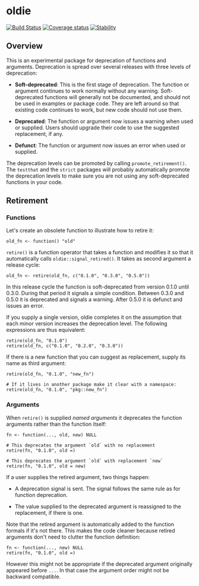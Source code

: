 # oldie

[![Build Status](https://travis-ci.org/r-lib/oldie.svg?branch=master)](https://travis-ci.org/tidyverse/oldie)
[![Coverage status](https://codecov.io/gh/r-lib/oldie/branch/master/graph/badge.svg)](https://codecov.io/github/r-lib/oldie?branch=master)
[![Stability](https://img.shields.io/badge/stability-experimental-orange.svg)](https://github.com/joethorley/stability-badges#experimental)


## Overview

This is an experimental package for deprecation of functions and
arguments. Deprecation is spread over several releases with three
levels of deprecation:

- **Soft-deprecated**: This is the first stage of deprecation. The
  function or argument continues to work normally without any
  warning. Soft-deprecated functions will generally not be documented,
  and should not be used in examples or package code. They are left
  around so that existing code continues to work, but new code should
  not use them.

- **Deprecated**: The function or argument now issues a warning when
  used or supplied. Users should upgrade their code to use the
  suggested replacement, if any.

- **Defunct**: The function or argument now issues an error when used
  or supplied.

The deprecation levels can be promoted by calling
`promote_retirement()`.  The `testthat` and the `strict` packages
will probably automatically promote the deprecation levels to make
sure you are not using any soft-deprecated functions in your code.


## Retirement

### Functions

Let's create an obsolete function to illustrate how to retire it:

```{r}
old_fn <- function() "old"
```

`retire()` is a function operator that takes a function and modifies
it so that it automatically calls `oldie::signal_retired()`. It takes
as second argument a release cycle:

```{r}
old_fn <- retire(old_fn, c("0.1.0", "0.3.0", "0.5.0"))
```

In this release cycle the function is soft-deprecated from version
0.1.0 until 0.3.0. During that period it signals a simple condition.
Between 0.3.0 and 0.5.0 it is deprecated and signals a warning. After
0.5.0 it is defunct and issues an error.

If you supply a single version, oldie completes it on the assumption
that each minor version increases the deprecation level. The following
expressions are thus equivalent:

```{r}
retire(old_fn, "0.1.0")
retire(old_fn, c("0.1.0", "0.2.0", "0.3.0"))
```

If there is a new function that you can suggest as replacement, supply
its name as third argument:

```{r}
retire(old_fn, "0.1.0", "new_fn")

# If it lives in another package make it clear with a namespace:
retire(old_fn, "0.1.0", "pkg::new_fn")
```


### Arguments

When `retire()` is supplied *named arguments* it deprecates the
function arguments rather than the function itself:

```{r}
fn <- function(..., old, new) NULL

# This deprecates the argument `old` with no replacement
retire(fn, "0.1.0", old =)

# This deprecates the argument `old` with replacement `new`
retire(fn, "0.1.0", old = new)
```

If a user supplies the retired argument, two things happen:

- A deprecation signal is sent. The signal follows the same rule as
  for function deprecation.

- The value supplied to the deprecated argument is reassigned to the
  replacement, if there is one.

Note that the retired argument is automatically added to the function
formals if it's not there. This makes the code cleaner because retired
arguments don't need to clutter the function definition:

```{r}
fn <- function(..., new) NULL
retire(fn, "0.1.0", old =)
```

However this might not be appropriate if the deprecated argument
originally appeared before `...`. In that case the argument order
might not be backward compatible.
